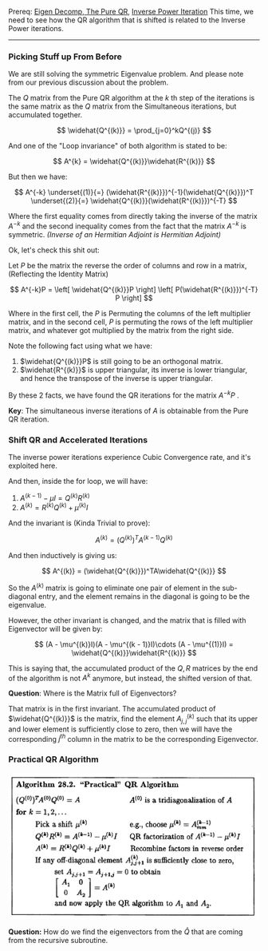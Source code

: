 Prereq: [Eigen Decomp, The Pure QR](Eigen%20Decomp,%20The%20Pure%20QR.md), [Inverse Power Iteration](Inverse%20Power%20Iteration.md)
This time, we need to see how the QR algorithm that is shifted is related to the Inverse Power iterations. 

---

### Picking Stuff up From Before
We are still solving the symmetric Eigenvalue problem. And please note from our previous discussion about the problem. 


The $Q$ matrix from the Pure QR algorithm at the $k$ th step of the iterations is the same matrix as the $Q$ matrix from the Simultaneous iterations, but accumulated together. 

$$
\widehat{Q^{(k)}} = \prod_{j=0}^kQ^{(j)}
$$

And one of the "Loop invariance" of both algorithm is stated to be: 

$$
A^{k} = \widehat{Q^{(k)}}\widehat{R^{(k)}}
$$

But then we have: 

$$
A^{-k} \underset{(1)}{=} (\widehat{R^{(k)}})^{-1}(\widehat{Q^{(k)}})^T 
\underset{(2)}{=} \widehat{Q^{(k)}}(\widehat{R^{(k)}})^{-T}
$$

Where the first equality comes from directly taking the inverse of the matrix $A^{-k}$ and the second inequality comes from the fact that the matrix $A^{-k}$  is symmetric. *(Inverse of an Hermitian Adjoint is Hermitian Adjoint)*

Ok, let's check this shit out: 

Let $P$ be the matrix the reverse the order of columns and row in a matrix, (Reflecting the Identity Matrix)

$$
A^{-k}P = \left[ 
	\widehat{Q^{(k)}}P
\right]
\left[
	P(\widehat{R^{(k)}})^{-T} P
\right]
$$

Where in the first cell, the $P$ is Permuting the columns of the left multiplier matrix, and in the second cell, $P$ is permuting the rows of the left multiplier matrix, and whatever got multiplied by the matrix from the right side. 

Note the following fact using what we have: 

1. $\widehat{Q^{(k)}}P$ is still going to be an orthogonal matrix. 
2. $\widehat{R^{(k)}}$ is upper triangular, its inverse is lower triangular, and hence the transpose of the inverse is upper triangular. 

By these 2 facts, we have found the QR iterations for the matrix $A^{-k}P$ . 

**Key**: The simultaneous inverse iterations of $A$ is obtainable from the Pure QR iteration. 

### Shift QR and Accelerated Iterations

The inverse power iterations experience Cubic Convergence rate, and it's exploited here. 

And then, inside the for loop, we will have: 

1. $A^{(k - 1)} - \mu I = Q^{(k)}R^{(k)}$
2. $A^{(k)} = R^{(k)}Q^{(k)} + \mu^{(k)}I$

And the invariant is (Kinda Trivial to prove): 

$$
A^{(k)} = (Q^{(k)})^TA^{(k - 1)}Q^{(k)}
$$

And then inductively is giving us: 

$$
A^{(k)} = (\widehat{Q^{(k)}})^TA\widehat{Q^{(k)}}
$$

So the $A^{(k)}$ matrix is going to eliminate one pair of element in the sub-diagonal entry, and the element remains in the diagonal is going to be the eigenvalue. 

However, the other invariant is changed, and the matrix that is filled with Eigenvector will be given by: 

$$
(A - \mu^{(k)}I)(A - \mu^{(k - 1)}I)\cdots (A - \mu^{(1)}I) = \widehat{Q^{(k)}}\widehat{R^{(k)}}
$$

This is saying that, the accumulated product of the $Q, R$ matrices by the end of the algorithm is not $A^k$ anymore, but instead, the shifted version of that. 

**Question**: Where is the Matrix full of Eigenvectors? 

That matrix is in the first invariant. The accumulated product of $\widehat{Q^{(k)}}$ is the matrix, find the element $A^{(k)}_{j,j}$ such that its upper and lower element is sufficiently close to zero, then we will have the corresponding $j^{th}$ column in the matrix to be the corresponding Eigenvector. 
 
### Practical QR Algorithm
![Practical QR Algorithm](../../Assets/Practical%20QR%20Algorithm.png)

**Question:**
How do we find the eigenvectors from the $\widehat{Q}$ that are coming from the recursive subroutine. 

